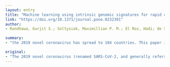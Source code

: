 ```yaml
---
layout: entry
title: "Machine learning using intrinsic genomic signatures for rapid classification of novel pathogens: COVID-19 case study"
link: "https://doi.org/10.1371/journal.pone.0232391"
author:
- Randhawa, Gurjit S.; Soltysiak, Maximillian P. M.; El Roz, Hadi; de Souza, Camila P. E.; Hill, Kathleen A.; Kari, Lila

summary:
- "the 2019 novel coronavirus has spread to 184 countries. This paper identifies an intrinsic COVID-19 virus genomic signature and uses it together with a machine learning-based alignment-free approach. The method combines supervised machine learning with digital signal processing (MLDSP) for genome analyses, augmented by a decision tree approach to the machine learning component."

original:
- "The 2019 novel coronavirus (renamed SARS-CoV-2, and generally referred to as the COVID-19 virus) has spread to 184 countries with over 1.5 million confirmed cases. Such major viral outbreaks demand early elucidation of taxonomic classification and origin of the virus genomic sequence, for strategic planning, containment, and treatment. This paper identifies an intrinsic COVID-19 virus genomic signature and uses it together with a machine learning-based alignment-free approach for an ultra-fast, scalable, and highly accurate classification of whole COVID-19 virus genomes. The proposed method combines supervised machine learning with digital signal processing (MLDSP) for genome analyses, augmented by a decision tree approach to the machine learning component, and a Spearman's rank correlation coefficient analysis for result validation. These tools are used to analyze a large dataset of over 5000 unique viral genomic sequences, totalling 61.8 million bp, including the 29 COVID-19 virus sequences available on January 27, 2020. Our results support a hypothesis of a bat origin and classify the COVID-19 virus as Sarbecovirus, within Betacoronavirus. Our method achieves 100% accurate classification of the COVID-19 virus sequences, and discovers the most relevant relationships among over 5000 viral genomes within a few minutes, ab initio, using raw DNA sequence data alone, and without any specialized biological knowledge, training, gene or genome annotations. This suggests that, for novel viral and pathogen genome sequences, this alignment-free whole-genome machine-learning approach can provide a reliable real-time option for taxonomic classification."
---
```


